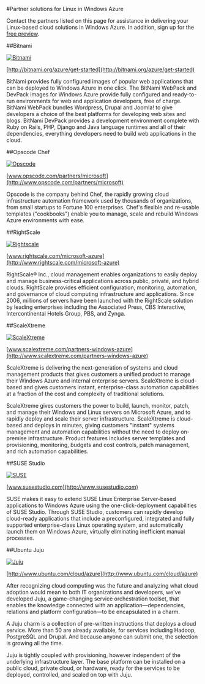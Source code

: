 <properties linkid="manage-linux-other-resources-partners" urlDisplayName="Partner solutions" pageTitle="Linux partners for Windows Azure" metaKeywords="" metaDescription="Learn about the endorsed Linux images available for Windows Azure virtual machines, including Ubuntu, OpenLogic, and SUSE." metaCanonical="" disqusComments="1" umbracoNaviHide="0" />

<div chunk="../chunks/linux-left-nav.md" />

#Partner solutions for Linux in Windows Azure

Contact the partners listed on this page for assistance in delivering your Linux-based cloud solutions in Windows Azure. In addition, sign up for the [free preview](https://account.windowsazure.com/PreviewFeatures).


##Bitnami

[![Bitnami](../media/bitnami.png) ](http://bitnami.org/azure/get-started)

[http://bitnami.org/azure/get-started](http://bitnami.org/azure/get-started)

BitNami provides fully configured images of popular web applications that can be deployed to Windows Azure in one click. The BitNami WebPack and DevPack images for Windows Azure provide fully configured and ready-to-run environments for web and application developers, free of charge. BitNami WebPack bundles Wordpress, Drupal and Joomla! to give developers a choice of the best platforms for developing web sites and blogs. BitNami DevPack provides a development environment complete with Ruby on Rails, PHP, Django and Java language runtimes and all of their dependencies, everything developers need to build web applications in the cloud.


##Opscode Chef

[![Opscode](../media/opscode.png)](http://www.opscode.com/partners/microsoft) 

[www.opscode.com/partners/microsoft](http://www.opscode.com/partners/microsoft)
	 
Opscode is the company behind Chef, the rapidly growing cloud infrastructure automation framework used by thousands of organizations, from small startups to Fortune 100 enterprises. Chef's flexible and re-usable templates ("cookbooks") enable you to manage, scale and rebuild Windows Azure environments with ease.

##RightScale

[![Rightscale](../media/rightscale-tagline-white-bg.png)](http://www.rightscale.com/microsoft-azure)

[www.rightscale.com/microsoft-azure](http://www.rightscale.com/microsoft-azure)

RightScale® Inc., cloud management enables organizations to easily deploy and manage business-critical applications across public, private, and hybrid clouds. RightScale provides efficient configuration, monitoring, automation, and governance of cloud computing infrastructure and applications. Since 2006, millions of servers have been launched with the RightScale solution by leading enterprises including the Associated Press, CBS Interactive, Intercontinental Hotels Group, PBS, and Zynga.

##ScaleXtreme

[![ScaleXtreme](../media/scaleXtreme.png) ](http://www.scalextreme.com/partners-windows-azure)

[www.scalextreme.com/partners-windows-azure](http://www.scalextreme.com/partners-windows-azure)
 
ScaleXtreme is delivering the next-generation of systems and cloud management products that gives customers a unified product to manage their Windows Azure and internal enterprise servers. ScaleXtreme is cloud-based and gives customers instant, enterprise-class automation capabilities at a fraction of the cost and complexity of traditional solutions.

ScaleXtreme gives customers the power to build, launch, monitor, patch, and manage their Windows and Linux servers on Microsoft Azure, and to rapidly deploy and scale their server infrastructure. ScaleXtreme is cloud-based and deploys in minutes, giving customers "instant" systems management and automation capabilities without the need to deploy on-premise infrastructure. Product features includes server templates and provisioning, monitoring, budgets and cost controls, patch management, and rich automation capabilities.


##SUSE Studio

[![SUSE](../media/suse.png) ](http://www.susestudio.com)

[www.susestudio.com](http://www.susestudio.com)

SUSE makes it easy to extend SUSE Linux Enterprise Server-based applications to Windows Azure using the one-click-deployment capabilities of SUSE Studio.  Through SUSE Studio, customers can rapidly develop cloud-ready applications that include a preconfigured, integrated and fully supported enterprise-class Linux operating system, and automatically launch them on Windows Azure, virtually eliminating inefficient manual processes. 


##Ubuntu Juju

[![Juju](../media/juju.png)](http://www.ubuntu.com/cloud/azure)

[http://www.ubuntu.com/cloud/azure](http://www.ubuntu.com/cloud/azure)

After recognizing cloud computing was the future and analyzing what cloud adoption would mean to both IT organizations and developers, we've developed Juju, a game-changing service orchestration toolset, that enables the knowledge connected with an application—dependencies, relations and platform configuration—to be encapsulated in a charm.

A Juju charm is a collection of pre-written instructions that deploys a cloud service. More than 50 are already available, for services including Hadoop, PostgreSQL and Drupal. And because anyone can submit one, the selection is growing all the time.

Juju is tightly coupled with provisioning, however independent of the underlying infrastructure layer. The base platform can be installed on a public cloud, private cloud, or hardware, ready for the services to be deployed, controlled, and scaled on top with Juju.


